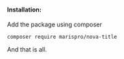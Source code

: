 #### Installation:

Add the package using composer

`composer require marispro/nova-title`

And that is all.
